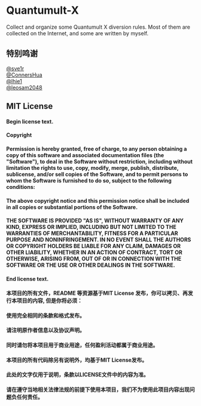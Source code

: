 # Quantumult-X
Collect and organize some Quantumult X diversion rules. Most of them are collected on the Internet, and some are written by myself.



## 特别鸣谢
[@sve1r](https://github.com/sve1r)  
[@ConnersHua](https://github.com/ConnersHua)  
[@lhie1](https://github.com/lhie1)  
[@leosam2048](https://github.com/leosam2048)  



## MIT License

#### Begin license text.  
#### Copyright <YEAR> <COPYRIGHT HOLDER>  

#### Permission is hereby granted, free of charge, to any person obtaining a copy of this software and associated documentation files (the "Software"), to deal in the Software without restriction, including without limitation the rights to use, copy, modify, merge, publish, distribute, sublicense, and/or sell copies of the Software, and to permit persons to whom the Software is furnished to do so, subject to the following conditions:  
#### The above copyright notice and this permission notice shall be included in all copies or substantial portions of the Software.  
#### THE SOFTWARE IS PROVIDED "AS IS", WITHOUT WARRANTY OF ANY KIND, EXPRESS OR IMPLIED, INCLUDING BUT NOT LIMITED TO THE WARRANTIES OF MERCHANTABILITY, FITNESS FOR A PARTICULAR PURPOSE AND NONINFRINGEMENT. IN NO EVENT SHALL THE AUTHORS OR COPYRIGHT HOLDERS BE LIABLE FOR ANY CLAIM, DAMAGES OR OTHER LIABILITY, WHETHER IN AN ACTION OF CONTRACT, TORT OR OTHERWISE, ARISING FROM, OUT OF OR IN CONNECTION WITH THE SOFTWARE OR THE USE OR OTHER DEALINGS IN THE SOFTWARE.  

#### End license text.  

#### 本项目的所有文件，README 等资源基于MIT License 发布，你可以拷贝、再发行本项目的内容, 但是你将必须： 
#### 使用完全相同的条款和格式发布。 
#### 请注明原作者信息以及协议声明。 
#### 同时请勿将本项目用于商业用途，任何盈利活动都属于商业用途。  
#### 本项目的所有代码除另有说明外，均基于MIT License发布。  
#### 此处的文字仅用于说明，条款以LICENSE文件中的内容为准。  
#### 请在遵守当地相关法律法规的前提下使用本项目，我们不为使用此项目内容出现问题负任何责任。  
